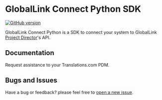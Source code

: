 # GlobalLink Connect Python SDK

[![GitHub version](https://d25lcipzij17d.cloudfront.net/badge.svg?id=gh&type=6&v=5.8.0&x2=0)](https://github.com/translations-com/globallink-connect-api-python)

GlobalLink Connect Python is a SDK to connect your system to GlobalLink [Project Director](http://www.translations.com/products/products_GlobalLink_Project_Director.html)'s API.

## Documentation

Request assistance to your Translations.com PDM.

## Bugs and Issues

Have a bug or feedback? please feel free to [open a new issue](https://github.com/translations-com/globallink-connect-api-python/issues/new).




